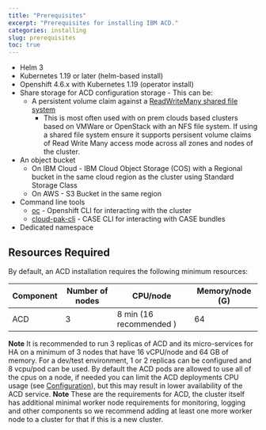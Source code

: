 ```yaml
---
title: "Prerequisites"
excerpt: "Prerequisites for installing IBM ACD."
categories: installing
slug: prerequisites
toc: true
---
```


- Helm 3
- Kubernetes 1.19 or later (helm-based install)
- Openshift 4.6.x with Kubernetes 1.19 (operator install)
- Share storage for ACD configuration storage - This can be:
  - A persistent volume claim against a [ReadWriteMany shared file system](https://docs.openshift.com/container-platform/4.6/storage/understanding-persistent-storage.html#pv-access-modes_understanding-persistent-storage)
    - This is most often used with on prem clouds based clusters based on VMWare or OpenStack with an NFS file system. If using a shared file system ensure it supports
    persisent volume claims of Read Write Many access mode across all zones and nodes of the cluster.
- An object bucket
  - On IBM Cloud - IBM Cloud Object Storage (COS) with a Regional bucket in the same cloud region as the cluster using Standard Storage Class
  - On AWS - S3 Bucket in the same region
- Command line tools
  - [oc](https://docs.openshift.com/container-platform) - Openshift CLI for interacting with the cluster
  - [cloud-pak-cli](https://github.com/IBM/cloud-pak-cli) - CASE CLI for interacting with CASE bundles
- Dedicated namespace

## Resources Required

By default, an ACD installation requires the following minimum resources:

| Component               | Number of nodes | CPU/node | Memory/node (G)  |
| ----------------------- | ------------------ | -------- | --------------- |
| ACD                     | 3                  | 8 min (16 recommended )       | 64              |

**Note** It is recommended to run 3 replicas of ACD and its micro-services for HA on a minimum of 3 nodes that have 16 vCPU/node and 64 GB of memory.
For a dev/test environment, 1 or 2 replicas can be configured and 8 vcpu/pod can be used.  By default the ACD pods are allowed to use all of the cpus on a node,
if needed you can limit the ACD deployments CPU usage (see [Configuration](./README.md#configuration)), but this may result in lower availability of the ACD service.
**Note** These are the requirements for ACD, the cluster itself has additional minimal worker node requirements for  monitoring,
logging and other components so we recommend adding at least one more worker node to a cluster for that if this is a new cluster.
